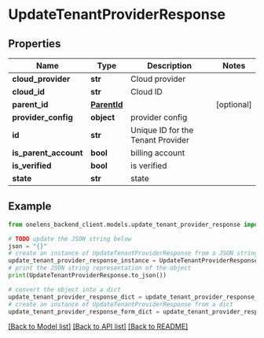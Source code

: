 # UpdateTenantProviderResponse


## Properties

Name | Type | Description | Notes
------------ | ------------- | ------------- | -------------
**cloud_provider** | **str** | Cloud provider | 
**cloud_id** | **str** | Cloud ID | 
**parent_id** | [**ParentId**](ParentId.md) |  | [optional] 
**provider_config** | **object** | provider config | 
**id** | **str** | Unique ID for the Tenant Provider | 
**is_parent_account** | **bool** | billing account | 
**is_verified** | **bool** | is verified | 
**state** | **str** | state | 

## Example

```python
from onelens_backend_client.models.update_tenant_provider_response import UpdateTenantProviderResponse

# TODO update the JSON string below
json = "{}"
# create an instance of UpdateTenantProviderResponse from a JSON string
update_tenant_provider_response_instance = UpdateTenantProviderResponse.from_json(json)
# print the JSON string representation of the object
print(UpdateTenantProviderResponse.to_json())

# convert the object into a dict
update_tenant_provider_response_dict = update_tenant_provider_response_instance.to_dict()
# create an instance of UpdateTenantProviderResponse from a dict
update_tenant_provider_response_form_dict = update_tenant_provider_response.from_dict(update_tenant_provider_response_dict)
```
[[Back to Model list]](../README.md#documentation-for-models) [[Back to API list]](../README.md#documentation-for-api-endpoints) [[Back to README]](../README.md)


